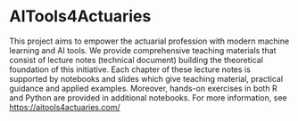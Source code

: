 # AITools4Actuaries
This project aims to empower the actuarial profession with modern machine learning and AI tools. We provide comprehensive teaching materials that consist of lecture notes (technical document) building the theoretical foundation of this initiative. Each chapter of these lecture notes is supported by notebooks and slides which give teaching material, practical guidance and applied examples. Moreover, hands-on exercises in both R and Python are provided in additional notebooks. 
For more information, see https://aitools4actuaries.com/
